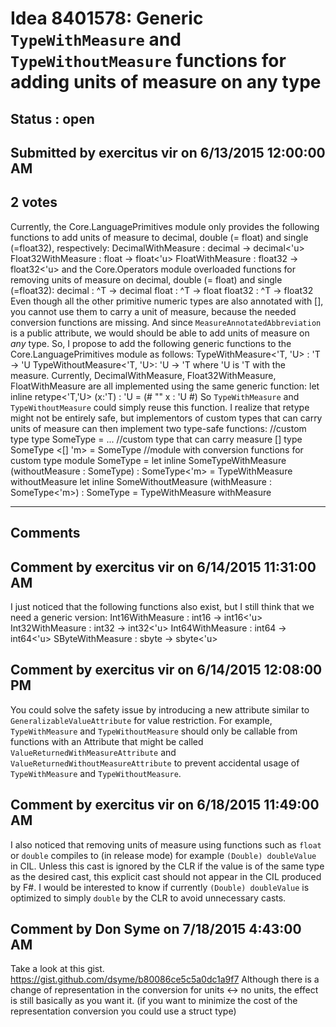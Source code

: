 # Idea 8401578: Generic `TypeWithMeasure` and `TypeWithoutMeasure` functions for adding units of measure on any type #

## Status : open

## Submitted by exercitus vir on 6/13/2015 12:00:00 AM

## 2 votes

Currently, the Core.LanguagePrimitives module only provides the following functions to add units of measure to decimal, double (= float) and single (=float32), respectively:
DecimalWithMeasure : decimal -> decimal<'u>
Float32WithMeasure : float -> float<'u>
FloatWithMeasure : float32 -> float32<'u>
and the Core.Operators module overloaded functions for removing units of measure on decimal, double (= float) and single (=float32):
decimal : ^T -> decimal
float : ^T -> float
float32 : ^T -> float32
Even though all the other primitive numeric types are also annotated with [<MeasureAnnotatedAbbreviation>], you cannot use them to carry a unit of measure, because the needed conversion functions are missing. And since `MeasureAnnotatedAbbreviation` is a public attribute, we would should be able to add units of measure on *any* type.
So, I propose to add the following generic functions to the Core.LanguagePrimitives module as follows:
TypeWithMeasure<'T, 'U> : 'T -> 'U
TypeWithoutMeasure<'T, 'U>: 'U -> 'T
where 'U is 'T with the measure.
Currently, DecimalWithMeasure, Float32WithMeasure, FloatWithMeasure are all implemented using the same generic function:
let inline retype<'T,'U> (x:'T) : 'U = (# "" x : 'U #)
So `TypeWithMeasure` and `TypeWithoutMeasure` could simply reuse this function. I realize that retype might not be entirely safe, but implementors of custom types that can carry units of measure can then implement two type-safe functions:
//custom type
type SomeType = ...
//custom type that can carry measure
[<MeasureAnnotatedAbbreviation>]
type SomeType <[<Measure>] 'm> = SomeType
//module with conversion functions for custom type
module SomeType =
let inline SomeTypeWithMeasure (withoutMeasure : SomeType) : SomeType<'m> = TypeWithMeasure withoutMeasure
let inline SomeWithoutMeasure (withMeasure : SomeType<'m>) : SomeType = TypeWithMeasure withMeasure


------------------------
## Comments


## Comment by exercitus vir on 6/14/2015 11:31:00 AM
I just noticed that the following functions also exist, but I still think that we need a generic version:
Int16WithMeasure : int16 -> int16<'u>
Int32WithMeasure : int32 -> int32<'u>
Int64WithMeasure : int64 -> int64<'u>
SByteWithMeasure : sbyte -> sbyte<'u>


## Comment by exercitus vir on 6/14/2015 12:08:00 PM
You could solve the safety issue by introducing a new attribute similar to `GeneralizableValueAttribute` for value restriction. For example, `TypeWithMeasure` and `TypeWithoutMeasure` should only be callable from functions with an Attribute that might be called `ValueReturnedWithMeasureAttribute` and `ValueReturnedWithoutMeasureAttribute` to prevent accidental usage of `TypeWithMeasure` and `TypeWithoutMeasure`.


## Comment by exercitus vir on 6/18/2015 11:49:00 AM
I also noticed that removing units of measure using functions such as `float` or `double` compiles to (in release mode) for example `(Double) doubleValue` in CIL. Unless this cast is ignored by the CLR if the value is of the same type as the desired cast, this explicit cast should not appear in the CIL produced by F#.
I would be interested to know if currently `(Double) doubleValue` is optimized to simply `double` by the CLR to avoid unnecessary casts.


## Comment by Don Syme on 7/18/2015 4:43:00 AM
Take a look at this gist.
https://gist.github.com/dsyme/b80086ce5c5a0dc1a9f7
Although there is a change of representation in the conversion for units <-> no units, the effect is still basically as you want it. (if you want to minimize the cost of the representation conversion you could use a struct type)

